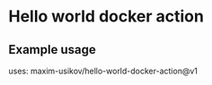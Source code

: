 # Hello world docker action


## Example usage

  uses: 
    maxim-usikov/hello-world-docker-action@v1

